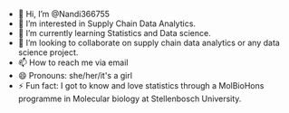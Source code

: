 - 👋 Hi, I’m @Nandi366755
- 👀 I’m interested in Supply Chain Data Analytics.
- 🌱 I’m currently learning Statistics and Data science.
- 💞️ I’m looking to collaborate on supply chain data analytics or any data science project.
- 📫 How to reach me via email
- 😄 Pronouns: she/her/it's a girl
- ⚡ Fun fact: I got to know and love statistics through a MolBioHons programme in Molecular biology at Stellenbosch University.

<!---
Nandi366755/Nandi366755 is a ✨ special ✨ repository because its `README.md` (this file) appears on your GitHub profile.
You can click the Preview link to take a look at your changes.
--->
